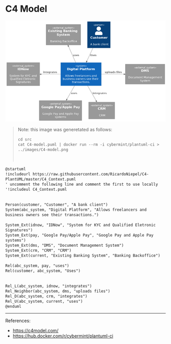 # C4 Model


![c4model](images/C4-model.png)
> Note: this image was generetated as follows:
> ```
> cd src
> cat C4-model.puml | docker run --rm -i cybermint/plantuml-ci > ../images/C4-model.png
> ```
> <br>
> 


```
@startuml
!includeurl https://raw.githubusercontent.com/RicardoNiepel/C4-PlantUML/master/C4_Context.puml
' uncomment the following line and comment the first to use locally
'!includeul C4_Context.puml


Person(customer, "Customer", "A bank client")
System(abc_system, "Digital Platform", "Allows freelancers and business owners see their transactions.")

System_Ext(idnow, "IDNow", "System for KYC and Qualified Eletronic Signatures")
System_Ext(pay, "Google Pay/Apple Pay", "Google Pay and Apple Pay systems")
System_Ext(dms, "DMS", "Document Management System")
System_Ext(crm, "CRM", "CRM")
System_Ext(current, "Existing Banking System", "Banking Backoffice")

Rel(abc_system, pay, "uses")
Rel(customer, abc_system, "Uses")


Rel_L(abc_system, idnow, "integrates")
Rel_Neighbor(abc_system, dms, "uploads files")
Rel_D(abc_system, crm, "integrates")
Rel_U(abc_system, current, "uses")
@enduml
```


---
References:
* https://c4model.com/
* https://hub.docker.com/r/cybermint/plantuml-ci